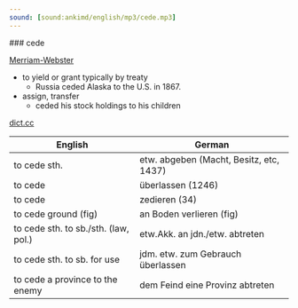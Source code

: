 ```yaml
---
sound: [sound:ankimd/english/mp3/cede.mp3]
---
```


\### cede

[Merriam-Webster](https://www.merriam-webster.com/dictionary/cede)

- to yield or grant typically by treaty
    - Russia ceded Alaska to the U.S. in 1867.
- assign, transfer
    - ceded his stock holdings to his children

[dict.cc](https://www.dict.cc/cede)

| English        | German       |
| -------------- | ------------ |
| to cede sth. | etw. abgeben (Macht, Besitz, etc, 1437) |
| to cede | überlassen (1246) |
| to cede | zedieren (34) |
| to cede ground (fig) | an Boden verlieren (fig) |
| to cede sth. to sb./sth. (law, pol.) | etw.Akk. an jdn./etw. abtreten |
| to cede sth. to sb. for use | jdm. etw. zum Gebrauch überlassen |
| to cede a province to the enemy | dem Feind eine Provinz abtreten |
